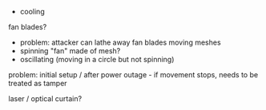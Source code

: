 - cooling

fan blades?
- problem: attacker can lathe away fan blades
moving meshes
- spinning "fan" made of mesh?
- oscillating  (moving in a circle but not spinning)

problem: initial setup / after power outage - if movement stops, needs to be treated as tamper


laser / optical curtain?
